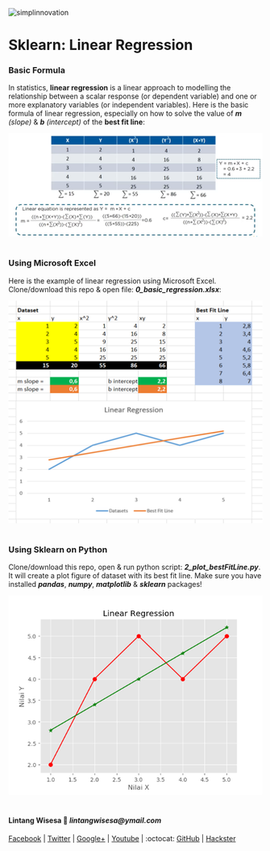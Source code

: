 ![simplinnovation](https://4.bp.blogspot.com/-f7YxPyqHAzY/WJ6VnkvE0SI/AAAAAAAADTQ/0tDQPTrVrtMAFT-q-1-3ktUQT5Il9FGdQCLcB/s350/simpLINnovation1a.png)

# Sklearn: Linear Regression

### **Basic Formula**

In statistics, __linear regression__ is a linear approach to modelling the relationship between a scalar response (or dependent variable) and one or more explanatory variables (or independent variables). Here is the basic formula of linear regression, especially on how to solve the value of _**m** (slope)_ & _**b** (intercept)_ of the **best fit line**:

![Rumus Linear Regression](./0_aformula.png)

#

### **Using Microsoft Excel**

Here is the example of linear regression using Microsoft Excel. Clone/download this repo & open file: __*0_basic_regression.xlsx*__:

![Linear Regression](./0_basic_regression_excel.png)

#

### **Using Sklearn on Python**

Clone/download this repo, open & run python script: __*2_plot_bestFitLine.py*__. It will create a plot figure of dataset with its best fit line. Make sure you have installed __*pandas*__, __*numpy*__, __*matplotlib*__ & __*sklearn*__ packages!

![Linear Regression](./2_plot_bestFitLine.png)

#

#### Lintang Wisesa :love_letter: _lintangwisesa@ymail.com_

[Facebook](https://www.facebook.com/lintangbagus) | 
[Twitter](https://twitter.com/Lintang_Wisesa) |
[Google+](https://plus.google.com/u/0/+LintangWisesa1) |
[Youtube](https://www.youtube.com/user/lintangbagus) | 
:octocat: [GitHub](https://github.com/LintangWisesa) |
[Hackster](https://www.hackster.io/lintangwisesa)